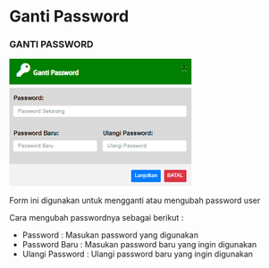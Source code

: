 # Ganti Password

### GANTI PASSWORD

![](../../.gitbook/assets/gantipassword.PNG)

​Form ini digunakan untuk mengganti atau mengubah password user

Cara mengubah passwordnya sebagai berikut :&#x20;

* Password : Masukan password yang digunakan
* Password Baru : Masukan password baru yang ingin digunakan
* Ulangi Password : Ulangi password baru yang ingin digunakan
